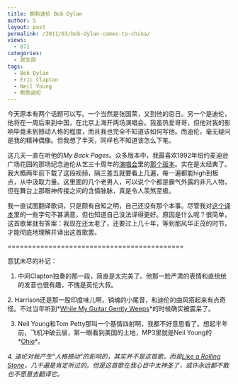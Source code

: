 ```yaml
---
title: 鲍勃迪伦 Bob Dylan
author: S
layout: post
permalink: /2011/03/bob-dylan-comes-to-china/
views:
  - 871
categories:
  - 民生部
tags:
  - Bob Dylan
  - Eric Clapton
  - Neil Young
  - 鲍勃迪伦
---
```

今天原本有两个话题可以写。一个当然是张国荣，又到他的忌日。另一个是迪伦，他将在一周后来到中国，在北京上海开两场演唱会。我虽热爱哥哥，但他对我的影响毕竟未到撼动人格的程度，而且我也完全不知道该如何写他。而迪伦，毫无疑问是我的精神偶像。但我想了半天，同样也不知道该怎么下笔。

这几天一直在听他的*My Back Pages*。众多版本中，我最喜欢1992年纽约麦迪逊广场花园的那场纪念迪伦从艺三十周年的<a href="http://en.wikipedia.org/wiki/The_30th_Anniversary_Concert_Celebration" target="_blank">演唱会</a>里的<a href="http://www.tudou.com/programs/view/L-YboqajPz8/" target="_blank">那个版本</a>。实在是太经典了。我大概两年前下载了这段视频，隔三差五就要看上几遍，每一遍都能high到极点，从中汲取力量。这里面的几个老男人，可以说个个都是霸气外露的非凡人物，但在舞台上那眼神传接之间的含情脉脉，真是令人羡煞至极。

我一直试图翻译歌词，只是颇有自知之明，自己还没有那个本事。尽管我对<a href="http://www.xiami.com/song/3482945" target="_blank">这个译本</a>里的一些字句不甚满意，但也知道自己没法译得更好。原因是什么呢？很简单，这首歌里就有答案：我现在还太老了，还要过上几十年，等到那风华正茂的时节，才能彻底地理解并译出这首歌罢。

===========================================

意犹未尽的补记：

1. 中间Clapton独奏的那一段，简直是太完美了。他那一脸严肃的表情和直统统的发音也很有趣，不愧是英伦大叔。

2. Harrison还是那一股印度味儿啊，销魂的小尾音，和迪伦的曲风搭起来有点奇怪。不过当年听到*<a href="http://www.xiami.com/song/1003930" target="_blank">While My Guitar Gently Weeps</a>*的时候确实被震呆了。

3. Neil Young和Tom Petty那叫一个基情四射啊，我都不好意思看了。想起半年前，飞机冲破云层，第一眼看到美国的土地，MP3里就是Neil Young的*<a href="http://v.youku.com/v_show/id_XMTQ2MzA4MTQw.html" target="_blank">Ohio</a>*。

**4. 迪伦对我产生“人格撼动”的影响的，其实并不是这首歌，而是*<a href="http://www.xiami.com/song/1024710" target="_blank">Like a Rolling Stone</a>，*几千遍是肯定听过的。但是这首歌在我心目中太神圣了，或许永远都不敢也不愿意去翻译它。**